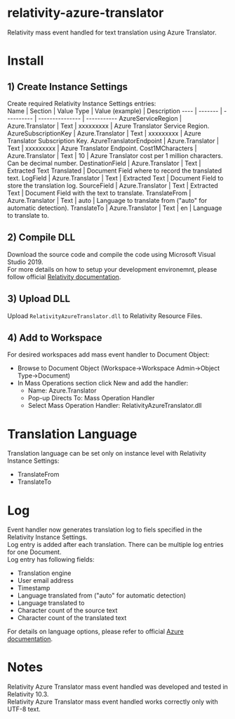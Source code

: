 # relativity-azure-translator
Relativity mass event handled for text translation using Azure Translator.

# Install
## 1) Create Instance Settings
Create required Relativity Instance Settings entries:  
Name | Section | Value Type | Value (example) | Description
---- | ------- | ---------- | --------------- | -----------
AzureServiceRegion | Azure.Translator | Text | xxxxxxxxx | Azure Translator Service Region.
AzureSubscriptionKey | Azure.Translator | Text | xxxxxxxxx | Azure Translator Subscription Key.
AzureTranslatorEndpoint | Azure.Translator | Text | xxxxxxxxx | Azure Translator Endpoint.
Cost1MCharacters | Azure.Translator | Text | 10 | Azure Translator cost per 1 million characters. Can be decimal number.
DestinationField | Azure.Translator | Text | Extracted Text Translated | Document Field where to record the translated text.
LogField | Azure.Translator | Text | Extracted Text | Document Field to store the translation log.
SourceField | Azure.Translator | Text | Extracted Text | Document Field with the text to translate.
TranslateFrom | Azure.Translator | Text | auto | Language to translate from ("auto" for automatic detection).
TranslateTo | Azure.Translator | Text | en | Language to translate to.

## 2) Compile DLL
Download the source code and compile the code using Microsoft Visual Studio 2019.  
For more details on how to setup your development environemnt, please follow official [Relativity documentation](https://platform.relativity.com/10.3/index.htm#Relativity_Platform/Setting_up_your_development_environment.htm).

## 3) Upload DLL
Upload `RelativityAzureTranslator.dll` to Relativity Resource Files.

## 4) Add to Workspace
For desired workspaces add mass event handler to Document Object:
* Browse to Document Object (Workspace->Workspace Admin->Object Type->Document)
* In Mass Operations section click New and add the handler:
  * Name: Azure.Translator
  * Pop-up Directs To: Mass Operation Handler
  * Select Mass Operation Handler: RelativityAzureTranslator.dll

# Translation Language
Translation language can be set only on instance level with Relativity Instance Settings:
* TranslateFrom
* TranslateTo

# Log
Event handler now generates translation log to fiels specified in the Relativity Instance Settings.  
Log entry is added after each translation. There can be multiple log entries for one Document.  
Log entry has following fields:
* Translation engine
* User email address
* Timestamp
* Language translated from ("auto" for automatic detection)
* Language translated to
* Character count of the source text
* Character count of the translated text

For details on language options, please refer to official [Azure documentation](https://docs.microsoft.com/en-us/azure/cognitive-services/translator/language-support).

# Notes
Relativity Azure Translator mass event handled was developed and tested in Relativity 10.3.  
Relativity Azure Translator mass event handled works correctly only with UTF-8 text.
